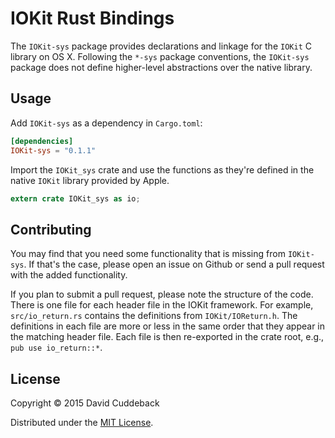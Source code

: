 # IOKit Rust Bindings

The `IOKit-sys` package provides declarations and linkage for the `IOKit` C library on OS X.
Following the `*-sys` package conventions, the `IOKit-sys` package does not define higher-level
abstractions over the native library.

## Usage
Add `IOKit-sys` as a dependency in `Cargo.toml`:

```toml
[dependencies]
IOKit-sys = "0.1.1"
```

Import the `IOKit_sys` crate and use the functions as they're defined in the native `IOKit` library
provided by Apple.

```rust
extern crate IOKit_sys as io;
```

## Contributing
You may find that you need some functionality that is missing from `IOKit-sys`. If that's the case,
please open an issue on Github or send a pull request with the added functionality.

If you plan to submit a pull request, please note the structure of the code. There is one file for
each header file in the IOKit framework. For example, `src/io_return.rs` contains the definitions
from `IOKit/IOReturn.h`. The definitions in each file are more or less in the same order that they
appear in the matching header file. Each file is then re-exported in the crate root, e.g., `pub use
io_return::*`.

## License
Copyright © 2015 David Cuddeback

Distributed under the [MIT License](LICENSE).
